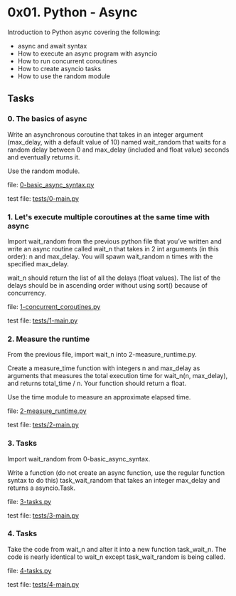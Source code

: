 # 0x01. Python - Async
Introduction to Python async covering the following:

+ async and await syntax
+ How to execute an async program with asyncio
+ How to run concurrent coroutines
+ How to create asyncio tasks
+ How to use the random module

## Tasks

### 0. The basics of async
Write an asynchronous coroutine that takes in an integer argument (max_delay, with a default value of 10) named wait_random that waits for a random delay between 0 and max_delay (included and float value) seconds and eventually returns it.

Use the random module.

file: [0-basic_async_syntax.py](0-basic_async_syntax.py)

test file: [tests/0-main.py](tests/0-main.py)


### 1. Let's execute multiple coroutines at the same time with async
Import wait_random from the previous python file that you’ve written and write an async routine called wait_n that takes in 2 int arguments (in this order): n and max_delay. You will spawn wait_random n times with the specified max_delay.

wait_n should return the list of all the delays (float values). The list of the delays should be in ascending order without using sort() because of concurrency. 

file: [1-concurrent_coroutines.py](1-concurrent_coroutines.py)

test file: [tests/1-main.py](tests/1-main.py)


### 2. Measure the runtime
From the previous file, import wait_n into 2-measure_runtime.py.

Create a measure_time function with integers n and max_delay as arguments that measures the total execution time for wait_n(n, max_delay), and returns total_time / n. Your function should return a float.

Use the time module to measure an approximate elapsed time.

file: [2-measure_runtime.py](2-measure_runtime.py)

test file: [tests/2-main.py](tests/2-main.py)


### 3. Tasks
Import wait_random from 0-basic_async_syntax.

Write a function (do not create an async function, use the regular function syntax to do this) task_wait_random that takes an integer max_delay and returns a asyncio.Task.

file: [3-tasks.py](3-tasks.py)

test file: [tests/3-main.py](tests/3-main.py)


### 4. Tasks
Take the code from wait_n and alter it into a new function task_wait_n. The code is nearly identical to wait_n except task_wait_random is being called.

file: [4-tasks.py](4-tasks.py)

test file: [tests/4-main.py](tests/4-main.py)

